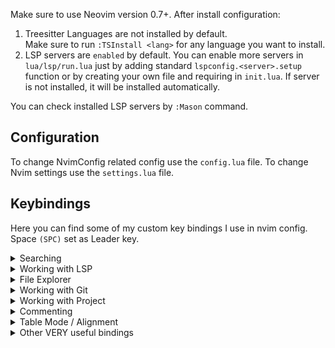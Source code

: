 Make sure to use Neovim version 0.7+. After install configuration:

1. Treesitter Languages are not installed by default.\
   Make sure to run `:TSInstall <lang>` for any language you want to install.
2. LSP servers are `enabled` by default. You can enable more servers in `lua/lsp/run.lua` just by adding standard `lspconfig.<server>.setup` function or by creating your own file and requiring in `init.lua`.
   If server is not installed, it will be installed automatically.

You can check installed LSP servers by `:Mason` command.

## Configuration

To change NvimConfig related config use the `config.lua` file.
To change Nvim settings use the `settings.lua` file.

## Keybindings

Here you can find some of my custom key bindings I use in nvim config. Space `(SPC)` set as Leader key.

<details>
<summary>Searching</summary>

### Searching

| Key Bindings  | Description                     |
| ------------- | ------------------------------- |
| `<SPC - Tab>` | Telescope git files             |
| `<SPC />`     | Telescope live grep             |
| `s`           | Enables lightspeed forward      |
| `S`           | Enables lightspeed backward     |
| `SPC s d`     | Search dotfiles                 |
| `SPC s h`     | Search file history             |
| `SPC s s`     | Search history                  |
| `<C - x>`     | Open selected file as a split   |
| `<C - v>`     | Open selected file as a vsplit  |
| `<C-t>`       | Open selected file in a new tab |

</details>

<details>
<summary>Working with LSP</summary>

### Working with LSP:

| Key Bindings               | Description                                       |
| -------------------------- | ------------------------------------------------- |
| `<C - Space>` or `SPC c a` | Code action                                       |
| `<S - K>`                  | Show documentation under cursor                   |
| `gd`                       | Go to definition                                  |
| `gr`                       | Go to references                                  |
| `]g`                       | Go to next diagnostic                             |
| `[g`                       | Go to prev diagnostic                             |
| `SPC c f`                  | Format document (usually ESLint/Prettier)         |
| `SPC c r`                  | Rename                                            |
| `SPC c q`                  | Quick fix - when I exactly know if it will fix it |
| `SPC c d`                  | Local diagnostics list                            |
| `SPC c o`                  | Organize imports                                  |

</details>

<details>
<summary>File Explorer</summary>

### File Explorer

| Key Bindings | Description               |
| ------------ | ------------------------- |
| `<SPC - f>`  | Open File Explorer        |
| g?           | Open commands menu        |
| a            | Create new file/directory |
| x            | Cut                       |
| c            | Copy                      |
| y            | Copy name                 |
| r            | Rename                    |
| I            | Toggle git ignore files   |

</details>

<details>
<summary>Working with Git</summary>

### Working with Git:

| Key Bindings | Description                                                                                                                              |
| ------------ | ---------------------------------------------------------------------------------------------------------------------------------------- |
| `SPC g g`    | Lazygit - for commiting and branch change                                                                                                |
| `SPC g s`    | Telescope status - when I want to change/search file I am working on with git changes                                                    |
| `]c`         | Go to next change hunk                                                                                                                   |
| `[c`         | Go to prev change hunk                                                                                                                   |
| `SPC g d`    | Advanced powerful diff view with many filters for debugging code, checking previous changes etc.                                         |
| `SPC g m`    | View hunk diff of a line under cursor                                                                                                    |
| `SPC g h r`  | Reset changed hunk under cursor - I like to check quickly what I have changed in that line and then just type 'u' to go back             |
| `SPC g h s`  | Stage hunk under cursor - Sometimes it's faster than selecting lines in Lazygit, so I can stage specific lines and then just do a commit |
| `SPC g l c`  | Quick check of previous commit in current buffer, <C-s> inside to switch preview                                                         |

</details>

<details>
<summary>Working with Project</summary>

### Working with Project:

| Key Bindings | Description                                                                                                                                                                                                                                                                             |
| ------------ | --------------------------------------------------------------------------------------------------------------------------------------------------------------------------------------------------------------------------------------------------------------------------------------- |
| `SPC f`      | Toggles nvim-tree file explorer                                                                                                                                                                                                                                                         |
| `SPC p w`    | Find word under cursor in project - very useful to find where component is used. Just use binding and type '<'. There is a lot of alternatives like lsp_references but I like it with telescope and to not find only references but whole text under cursor.                            |
| `SPC p f`    | Find file under cursor in project - it finds files in project which contains text under cursor. Useful when you name directories by component name in React and wants to go quickly to file. 'gd' is better but in some projects without TS or with mixed JS/TS it cannot work properly |
| `SPC p t`    | Finds TODOs/NOTES in project                                                                                                                                                                                                                                                            |
| `SPC p l`    | Switch between projects                                                                                                                                                                                                                                                                 |
| `SPC p s`    | Save session to load it later from Dashboard                                                                                                                                                                                                                                            |

</details>

<details>
<summary>Commenting</summary>

### Commenting

| Key Bindings  | Description                |
| ------------- | -------------------------- |
| `gcc`         | Create/remove comment      |
| `gc` (visual) | Create/remove comment      |
| `gcO`         | Create comment line before |
| `gco`         | Create comment line after  |

</details>

<details>
<summary>Table Mode / Alignment</summary>

### Table Mode / Alignment

| Key Bindings  | Description                                                                       |
| ------------- | --------------------------------------------------------------------------------- |
| `ga (visual)` | Aligns selection based on separator (comma, semi-colon, colon etc.)               |
| `SPC t m `    | Enables Table Mode. Do it in markdown file with some table and you will see magic |
| `SPC t i C `  | (Only when Table Mode Enabled) Insert column before                               |
| `SPC t i c `  | (Only when Table Mode Enabled) Insert column after                                |
| `SPC t d c `  | (Only when Table Mode Enabled) Delete column                                      |
| `SPC t d r `  | (Only when Table Mode Enabled) Delete row                                         |
| `SPC t s `    | (Only when Table Mode Enabled) Sort table alphabetically                          |

</details>

<details>
<summary>Other VERY useful bindings</summary>

### Other VERY useful bindings

| Key Bindings | Description                                                                                                                                          |
| ------------ | ---------------------------------------------------------------------------------------------------------------------------------------------------- |
| `<S-q> `     | Smartly closes current buffer without breaking UI                                                                                                    |
| `<C-a> `     | It is not only increases number, but switches between true/false/const/let/function/arrow function/increment dates etc.                              |
| `<C-n> `     | Finds next occurence (like \*) of word and puts multi-cursor there. Then you can go to Insert mode, Append, Change or Delete.                        |
| `<C-o> `     | Jumps to previous cursor in jumplist. I use it very often.                                                                                           |
| `<C-i> `     | Jumps to next cursor in jumplist.                                                                                                                    |
| `<C-u> `     | Uppercase word under cursor.                                                                                                                         |
| `v <ENTER> ` | Smartly selects next subjects of current treesitter context                                                                                          |
| `za `        | Toggle folds. By treesitter they are automatically added to TS/JS files in smart way                                                                 |
| `zM `        | Close all folds                                                                                                                                      |
| `zR `        | Open all folds                                                                                                                                       |
| `gJ `        | Smartly joins lines based on treesitter                                                                                                              |
| `gS `        | Smartly splits lines based on treesitter. I do if VERY often when I want to put import element to new lines (e.g. import { A, B, C, D, E } from ...) |
| `<F1 > `     | Opens/closes split terminal                                                                                                                          |

</details>
